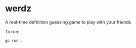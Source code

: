 # werdz

A real-time definition guessing game to play with your friends

To run:

```sh
go run .
```
